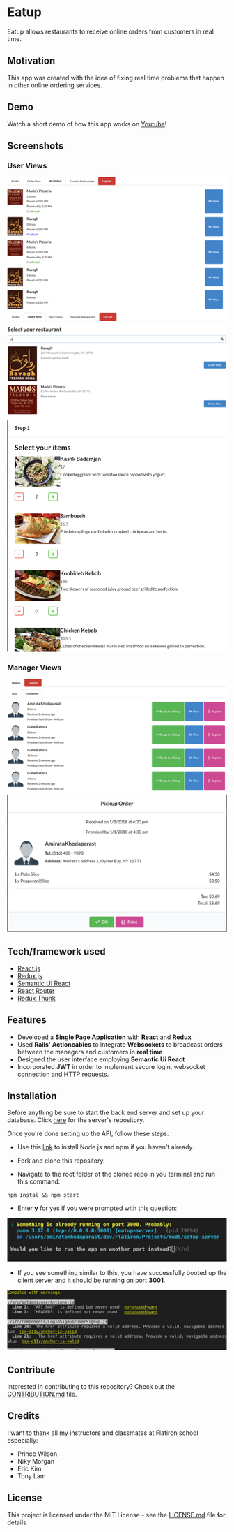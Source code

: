 # Eatup

Eatup allows restaurants to receive online orders from customers in real time.

## Motivation

This app was created with the idea of fixing real time problems that happen in other online ordering services.

## Demo

Watch a short demo of how this app works on [Youtube](https://youtu.be/O9pYRAWddMY)!

## Screenshots

### User Views

![My orders](src/assets/images/readme/user_my_orders.png)
![Searched restaurants](src/assets/images/readme/user_searched_restaurants.png)
![Order: first step](src/assets/images/readme/user_select_items.png)

### Manager Views

![My orders](src/assets/images/readme/manager_my_orders.png)
![View order](src/assets/images/readme/manager_view_order.png)

## Tech/framework used

- [React.js](https://reactjs.org/)
- [Redux.js](https://redux.js.org/)
- [Semantic UI React](https://react.semantic-ui.com/)
- [React Router](https://github.com/ReactTraining/react-router/tree/master/packages/react-router-dom)
- [Redux Thunk](https://github.com/reduxjs/redux-thunk)

## Features

- Developed a **Single Page Application** with **React** and **Redux**
- Used **Rails' Actioncables** to integrate **Websockets** to broadcast orders between the managers and customers in **real time**
- Designed the user interface employing **Semantic Ui React**
- Incorporated **JWT** in order to implement secure login, websocket connection and HTTP requests.

## Installation

Before anything be sure to start the back end server and set up your database. Click [here](http://github.com/amiratak88/eatup-server) for the server's repository.

Once you're done setting up the API, follow these steps:

- Use this [link](https://nodejs.org/en/download/) to install Node.js and npm if you haven't already. 

- Fork and clone this repository.

- Navigate to the root folder of the cloned repo in you terminal and run this command:
```
npm instal && npm start
```
- Enter **y** for yes if you were prompted with this question:

![Port already in use!](src/assets/images/readme/port_already_in_use_prompt.png)

- If you see something similar to this, you have successfully booted up the client server and it should be running on port **3001**.

![Installation Finished](src/assets/images/readme/installation_final_page.png)

## Contribute

Interested in contributing to this repository? Check out the [CONTRIBUTION.md](CONTRIBUTION.md) file.

## Credits

I want to thank all my instructors and classmates at Flatiron school especially:
- Prince Wilson
- Niky Morgan
- Eric Kim
- Tony Lam

## License

This project is licensed under the MIT License - see the [LICENSE.md](LICENSE.md) file for details
